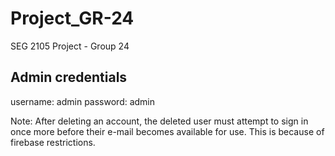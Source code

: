 # Project_GR-24
SEG 2105 Project - Group 24

## Admin credentials
username: admin
password: admin

Note: After deleting an account, the deleted user must attempt to sign in once more before their e-mail becomes available for use. This is because of firebase restrictions.
